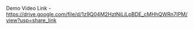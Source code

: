Demo Video Link - https://drive.google.com/file/d/1z9Q04M2HztNiLiLpBDE_cMHhQWRn7IPM/view?usp=share_link
